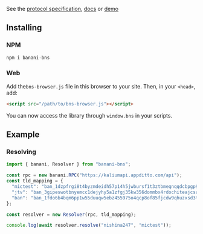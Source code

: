 See the [protocol specification](bns_protocol.md), [docs](https://bns.prussia.dev) or [demo](https://bns.prussia.dev/browser_test)

## Installing

### NPM

```js
npm i banani-bns
```

### Web

Add the`bns-browser.js` file in this browser to your site. Then, in your `<head>`, add:

```html
<script src="/path/to/bns-browser.js"></script>
```

You can now access the library through `window.bns` in your scripts.

## Example

### Resolving

```js
import { banani, Resolver } from "banani-bns";

const rpc = new banani.RPC("https://kaliumapi.appditto.com/api");
const tld_mapping = {
  "mictest": "ban_1dzpfrgi8t4byzmdeidh57p14h5jwbursf1t3ztbmeqnqqdcbpgp9x8j3cw6",
  "jtv": "ban_3gipeswotbnyemcc1dejyhy5a1zfgj35kw356dommbx4rdochiteajcsay56",
  "ban": "ban_1fdo6b4bqm6pp1w55duuqw5ebz455975o4qcp8of85fjcdw9qhuzxsd3tjb9",
};

const resolver = new Resolver(rpc, tld_mapping);

console.log(await resolver.resolve("nishina247", "mictest"));
```

